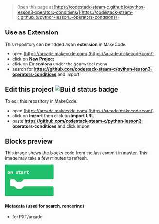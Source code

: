 
> Open this page at [https://codestack-steam-c.github.io/python-lesson3-operators-conditions/](https://codestack-steam-c.github.io/python-lesson3-operators-conditions/)

## Use as Extension

This repository can be added as an **extension** in MakeCode.

* open [https://arcade.makecode.com/](https://arcade.makecode.com/)
* click on **New Project**
* click on **Extensions** under the gearwheel menu
* search for **https://github.com/codestack-steam-c/python-lesson3-operators-conditions** and import

## Edit this project ![Build status badge](https://github.com/codestack-steam-c/python-lesson3-operators-conditions/workflows/MakeCode/badge.svg)

To edit this repository in MakeCode.

* open [https://arcade.makecode.com/](https://arcade.makecode.com/)
* click on **Import** then click on **Import URL**
* paste **https://github.com/codestack-steam-c/python-lesson3-operators-conditions** and click import

## Blocks preview

This image shows the blocks code from the last commit in master.
This image may take a few minutes to refresh.

![A rendered view of the blocks](https://github.com/codestack-steam-c/python-lesson3-operators-conditions/raw/master/.github/makecode/blocks.png)

#### Metadata (used for search, rendering)

* for PXT/arcade
<script src="https://makecode.com/gh-pages-embed.js"></script><script>makeCodeRender("{{ site.makecode.home_url }}", "{{ site.github.owner_name }}/{{ site.github.repository_name }}");</script>
